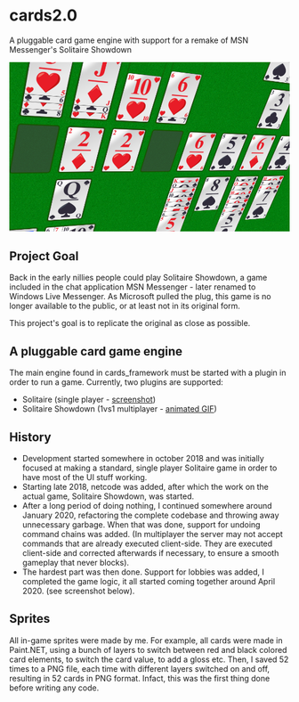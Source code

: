 # cards2.0
A pluggable card game engine with support for a remake of MSN Messenger's Solitaire Showdown

![Screenshot Solitaire Showdown](screenshots/solshow_3d.png)

## Project Goal
Back in the early nillies people could play Solitaire Showdown, a game included in the chat application MSN Messenger - later renamed to Windows Live Messenger. As Microsoft pulled the plug, this game is no longer available to the public, or at least not in its original form. 

This project's goal is to replicate the original as close as possible.

## A pluggable card game engine

The main engine found in cards_framework must be started with a plugin in order to run a game. Currently, two plugins are supported: 
* Solitaire (single player - [screenshot](screenshots/solitaire_590x445.png))
* Solitaire Showdown (1vs1 multiplayer - [animated GIF](screenshots/solitaireshowdown_04162020.gif))

## History

* Development started somewhere in october 2018 and was initially focused at making a standard, single player Solitaire game in order to have most of the UI stuff working. 
* Starting late 2018, netcode was added, after which the work on the actual game, Solitaire Showdown, was started. 
* After a long period of doing nothing, I continued somewhere around January 2020, refactoring the complete codebase and throwing away unnecessary garbage. When that was done, support for undoing command chains was added. (In multiplayer the server may not accept commands that are already executed client-side. They are executed client-side and corrected afterwards if necessary, to ensure a smooth gameplay that never blocks).
* The hardest part was then done. Support for lobbies was added, I completed the game logic, it all started coming together around April 2020. (see screenshot below). 

## Sprites

All in-game sprites were made by me. For example, all cards were made in Paint.NET, using a bunch of layers to switch between red and black colored card elements, to switch the card value, to add a gloss etc. Then, I saved 52 times to a PNG file, each time with different layers switched on and off, resulting in 52 cards in PNG format. Infact, this was the first thing done before writing any code.

